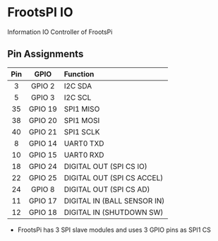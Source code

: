 # FrootsPI IO

Information IO Controller of FrootsPi

## Pin Assignments

|Pin|GPIO|Function|
|:---:|:---:|:---|
|3 |GPIO 2 |I2C SDA|
|5 |GPIO 3 |I2C SCL|
|35|GPIO 19|SPI1 MISO|
|38|GPIO 20|SPI1 MOSI|
|40|GPIO 21|SPI1 SCLK|
|8 |GPIO 14|UART0 TXD|
|10|GPIO 15|UART0 RXD|
|18|GPIO 24|DIGITAL OUT (SPI CS IO)|
|22|GPIO 25|DIGITAL OUT (SPI CS ACCEL)|
|24|GPIO 8 |DIGITAL OUT (SPI CS AD)|
|11|GPIO 17|DIGITAL IN (BALL SENSOR IN)|
|12|GPIO 18|DIGITAL IN (SHUTDOWN SW)|



- FrootsPi has 3 SPI slave modules and uses 3 GPIO pins as SPI1 CS
